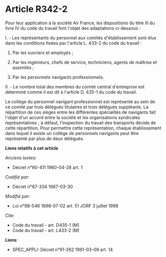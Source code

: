 # Article R342-2

Pour leur application à la société Air France, les dispositions du titre III du livre IV du code du travail font l'objet des
adaptations ci-dessous :

I. - Les représentants du personnel aux comités d'établissement sont élus dans les conditions fixées par l'article L. 433-2
du code du travail :

1. Par les ouvriers et employés ;

2. Par les ingénieurs, chefs de service, techniciens, agents de maîtrise et assimilés ;

3. Par les personnels navigants professionnels.

II. - Le nombre total des membres du comité central d'entreprise est déterminé comme il est dit à l'article D. 435-1 du code
du travail.

Le collège du personnel navigant professionnel est représenté au sein de ce comité par trois délégués titulaires et trois
délégués suppléants. La répartition de ces sièges entre les différentes spécialités de navigants fait l'objet d'un accord
entre la société et les organisations syndicales représentatives ; à défaut, l'inspection du travail des transports décide de
cette répartition. Pour permettre cette représentation, chaque établissement dans lequel il existe un collège de personnels
navigants peut être représenté par plus de deux délégués.

**Liens relatifs à cet article**

_Anciens textes_:

  - Décret n°60-411 1960-04-28 art. 1

_Codifié par_:

  - Décret n°67-334 1967-03-30

_Modifié par_:

  - Loi n°98-546 1998-07-02 art. 51 JORF 3 juillet 1998

_Cite_:

  - Code du travail - art. D435-1 (M)
  - Code du travail - art. L433-2 (M)

**Liens**:

  - SPEC_APPLI: Décret n°91-262 1991-03-09 art. 14

